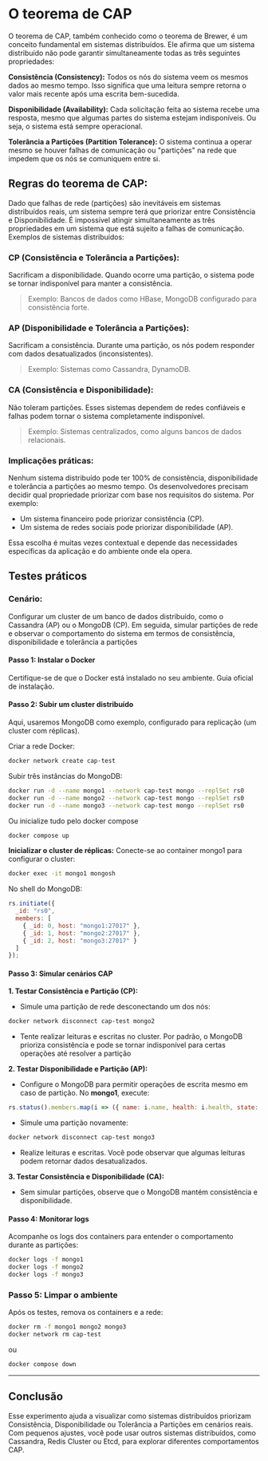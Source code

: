 # O teorema de CAP

O teorema de CAP, também conhecido como o teorema de Brewer, é um conceito fundamental em sistemas distribuídos. Ele afirma que um sistema distribuído não pode garantir simultaneamente todas as três seguintes propriedades:

**Consistência (Consistency):** Todos os nós do sistema veem os mesmos dados ao mesmo tempo. Isso significa que uma leitura sempre retorna o valor mais recente após uma escrita bem-sucedida.

**Disponibilidade (Availability):** Cada solicitação feita ao sistema recebe uma resposta, mesmo que algumas partes do sistema estejam indisponíveis. Ou seja, o sistema está sempre operacional.

**Tolerância a Partições (Partition Tolerance):** O sistema continua a operar mesmo se houver falhas de comunicação ou "partições" na rede que impedem que os nós se comuniquem entre si.

## Regras do teorema de CAP:

Dado que falhas de rede (partições) são inevitáveis em sistemas distribuídos reais, um sistema sempre terá que priorizar entre Consistência e Disponibilidade.
É impossível atingir simultaneamente as três propriedades em um sistema que está sujeito a falhas de comunicação.
Exemplos de sistemas distribuídos:

### CP (Consistência e Tolerância a Partições):

Sacrificam a disponibilidade. Quando ocorre uma partição, o sistema pode se tornar indisponível para manter a consistência.

> Exemplo: Bancos de dados como HBase, MongoDB configurado para consistência forte.

### AP (Disponibilidade e Tolerância a Partições):

Sacrificam a consistência. Durante uma partição, os nós podem responder com dados desatualizados (inconsistentes).

> Exemplo: Sistemas como Cassandra, DynamoDB.

### CA (Consistência e Disponibilidade):

Não toleram partições. Esses sistemas dependem de redes confiáveis e falhas podem tornar o sistema completamente indisponível.

> Exemplo: Sistemas centralizados, como alguns bancos de dados relacionais.

### Implicações práticas:

Nenhum sistema distribuído pode ter 100% de consistência, disponibilidade e tolerância a partições ao mesmo tempo. Os desenvolvedores precisam decidir qual propriedade priorizar com base nos requisitos do sistema. Por exemplo:
- Um sistema financeiro pode priorizar consistência (CP).
- Um sistema de redes sociais pode priorizar disponibilidade (AP).
  
Essa escolha é muitas vezes contextual e depende das necessidades específicas da aplicação e do ambiente onde ela opera.

## Testes práticos

### Cenário:
Configurar um cluster de um banco de dados distribuído, como o Cassandra (AP) ou o MongoDB (CP). Em seguida, simular partições de rede e observar o comportamento do sistema em termos de consistência, disponibilidade e tolerância a partições

#### Passo 1: Instalar o Docker
Certifique-se de que o Docker está instalado no seu ambiente. Guia oficial de instalação.

#### Passo 2: Subir um cluster distribuído
Aqui, usaremos MongoDB como exemplo, configurado para replicação (um cluster com réplicas).

Criar a rede Docker:
```bash
docker network create cap-test
```

Subir três instâncias do MongoDB:
```bash
docker run -d --name mongo1 --network cap-test mongo --replSet rs0
docker run -d --name mongo2 --network cap-test mongo --replSet rs0
docker run -d --name mongo3 --network cap-test mongo --replSet rs0
```

Ou inicialize tudo pelo docker compose

```bash
docker compose up
```

**Inicializar o cluster de réplicas:**
Conecte-se ao container mongo1 para configurar o cluster:

```bash
docker exec -it mongo1 mongosh
```

No shell do MongoDB:

```javascript
rs.initiate({
  _id: "rs0",
  members: [
    { _id: 0, host: "mongo1:27017" },
    { _id: 1, host: "mongo2:27017" },
    { _id: 2, host: "mongo3:27017" }
  ]
});
```

#### Passo 3: Simular cenários CAP

**1. Testar Consistência e Partição (CP):**
- Simule uma partição de rede desconectando um dos nós:

```bash
docker network disconnect cap-test mongo2
```
- Tente realizar leituras e escritas no cluster. Por padrão, o MongoDB prioriza consistência e pode se tornar indisponível para certas operações até resolver a partição

**2. Testar Disponibilidade e Partição (AP):**
- Configure o MongoDB para permitir operações de escrita mesmo em caso de partição. No **mongo1**, execute:

```javascript
rs.status().members.map(i => ({ name: i.name, health: i.health, state: i.stateStr }));
```
- Simule uma partição novamente:

```bash
docker network disconnect cap-test mongo3
```

- Realize leituras e escritas. Você pode observar que algumas leituras podem retornar dados desatualizados.

**3. Testar Consistência e Disponibilidade (CA):**
- Sem simular partições, observe que o MongoDB mantém consistência e disponibilidade.


#### Passo 4: Monitorar logs

Acompanhe os logs dos containers para entender o comportamento durante as partições:

```bash
docker logs -f mongo1
docker logs -f mongo2
docker logs -f mongo3
```

### Passo 5: Limpar o ambiente

Após os testes, remova os containers e a rede:

```bash
docker rm -f mongo1 mongo2 mongo3
docker network rm cap-test
```

ou

```bash
docker compose down
```
---

## Conclusão
Esse experimento ajuda a visualizar como sistemas distribuídos priorizam Consistência, Disponibilidade ou Tolerância a Partições em cenários reais. Com pequenos ajustes, você pode usar outros sistemas distribuídos, como Cassandra, Redis Cluster ou Etcd, para explorar diferentes comportamentos CAP.